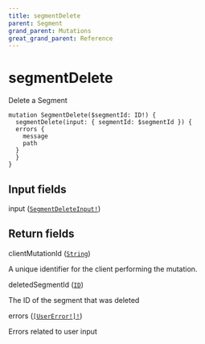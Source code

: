 ```yaml
---
title: segmentDelete
parent: Segment
grand_parent: Mutations
great_grand_parent: Reference
---
```


# segmentDelete

Delete a Segment

```
mutation SegmentDelete($segmentId: ID!) {
  segmentDelete(input: { segmentId: $segmentId }) {
  errors {
    message
    path
  }
  }
}
```

## Input fields

<div class="field-entry ">
  <span id="input" class="field-name anchored">input (<code><a href="/docs/reference/input_object/segment/segment_delete_input">SegmentDeleteInput!</a></code>)</span>

  <div class="description-wrapper">

  </div>
</div>

## Return fields

<div class="field-entry ">
  <span id="client_mutation_id" class="field-name anchored">clientMutationId (<code><a href="/docs/reference/scalar/string">String</a></code>)</span>

  <div class="description-wrapper">
   <p>A unique identifier for the client performing the mutation.</p>

  </div>
</div>

<div class="field-entry ">
  <span id="deleted_segment_id" class="field-name anchored">deletedSegmentId (<code><a href="/docs/reference/scalar/id">ID</a></code>)</span>

  <div class="description-wrapper">
   <p>The ID of the segment that was deleted</p>

  </div>
</div>

<div class="field-entry ">
  <span id="errors" class="field-name anchored">errors (<code><a href="/docs/reference/object/user_error">[UserError!]!</a></code>)</span>

  <div class="description-wrapper">
   <p>Errors related to user input</p>

  </div>
</div>

